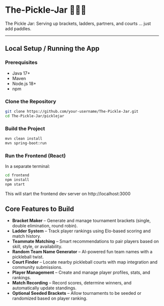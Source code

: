 # The-Pickle-Jar 🥒🫙🏓 

The Pickle Jar: Serving up brackets, ladders, partners, and courts ... just add paddles.

---

## Local Setup / Running the App

### Prerequisites
- Java 17+
- Maven
- Node.js 18+
- npm

### Clone the Repository
```bash
git clone https://github.com/your-username/The-Pickle-Jar.git
cd The-Pickle-Jar/picklejar
```

### Build the Project
```bash
mvn clean install
mvn spring-boot:run
```

### Run the Frontend (React)

In a separate terminal:

```bash
cd frontend
npm install    
npm start         
```


This will start the frontend dev server on
http://localhost:3000



## Core Features to Build

- **Bracket Maker** – Generate and manage tournament brackets (single, double elimination, round robin).  
- **Ladder System** – Track player rankings using Elo-based scoring and match history.  
- **Teammate Matching** – Smart recommendations to pair players based on skill, style, or availability.  
- **Random Team Name Generator** – AI-powered fun team names with a pickleball twist.  
- **Court Finder** – Locate nearby pickleball courts with map integration and community submissions.  
- **Player Management** – Create and manage player profiles, stats, and rankings.  
- **Match Recording** – Record scores, determine winners, and automatically update standings.  
- **Optional Seeded Brackets** – Allow tournaments to be seeded or randomized based on player ranking.  


